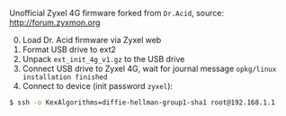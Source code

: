 
Unofficial Zyxel 4G firmware forked from `Dr.Acid`, source: http://forum.zyxmon.org

0. Load Dr. Acid firmware via Zyxel web
1. Format USB drive to ext2
2. Unpack `ext_init_4g_v1.gz` to the USB drive
3. Connect USB drive to Zyxel 4G, wait for journal message `opkg/linux installation finished`
4. Connect to device (init password `zyxel`):
```bash
$ ssh -o KexAlgorithms=diffie-hellman-group1-sha1 root@192.168.1.1
```


